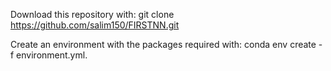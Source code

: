 Download this repository with:  git clone https://github.com/salim150/FIRSTNN.git

Create an environment with the packages required with: conda env create -f environment.yml.

